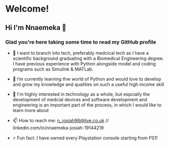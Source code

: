 # Welcome!
## Hi I'm Nnaemeka 👋
### Glad you're here taking some time to read my GitHub profile 

- 🔭 I want to branch into tech, preferably medcical tech as I have a scientific background graduating with a Biomedical Engineering degree.
  I have previous experience with Python alongside model and coding programs such as Simulink & MATLab.

- 🌱 I’m currently learning thw world of Python and would love to develop and grow my knowledge and qualities on such a useful high income skill

- 💬 I'm highly interested in technology as a whole, but espcially the development of medcial devices and software development and engineering is an important part of the process, in which I would like to learn more about

- 📫 How to reach me: n_josiah98@live.co.uk // linkedin.com/in/nnaemeka-josiah-19144219
- ⚡ Fun fact: I have owned every Playstation console starting from PS1!
<!--
**NJosiah/NJosiah** is a ✨ _special_ ✨ repository because its `README.md` (this file) appears on your GitHub profile.

Here are some ideas to get you started:
- 👯 I’m looking to collaborate on ...
- 🤔 I’m looking for help with ...
-->
